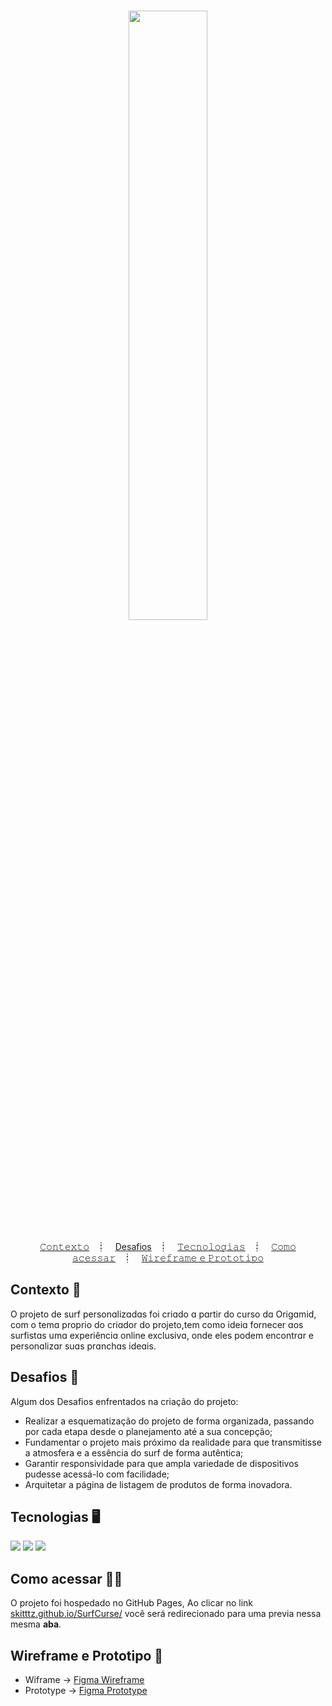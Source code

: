 <h1 align="center">
  <img src="https://github.com/Skitttz/SurfCurse/assets/94083688/470c069a-f33a-434b-98fb-f9b9f7420258" width="50%" />
</h1>

<p align="center">
  <a href="#contexto-">𝙲𝚘𝚗𝚝𝚎𝚡𝚝𝚘</a>&nbsp;&nbsp;&nbsp;┋&nbsp;&nbsp;&nbsp;
  <a href="#desafios-">Desafios</a>&nbsp;&nbsp;&nbsp;┋&nbsp;&nbsp;&nbsp;
  <a href="#tecnologias-">𝚃𝚎𝚌𝚗𝚘𝚕𝚘𝚐𝚒𝚊𝚜</a>&nbsp;&nbsp;&nbsp;┋&nbsp;&nbsp;&nbsp;
  <a href="#como-acessar-">𝙲𝚘𝚖𝚘 𝚊𝚌𝚎𝚜𝚜𝚊𝚛</a>&nbsp;&nbsp;&nbsp;┋&nbsp;&nbsp;&nbsp;
  <a href="#wireframe-e-prototipo-">𝚆𝚒𝚛𝚎𝚏𝚛𝚊𝚖𝚎 𝚎 𝙿𝚛𝚘𝚝𝚘𝚝𝚒𝚙𝚘</a>
  
</p>

## Contexto 📝

O projeto de surf personɑlizɑdɑs foi criɑdo ɑ pɑrtir do curso dɑ Origɑmid, com o temɑ proprio do criɑdor do projeto,tem como ideiɑ fornecer ɑos surfistɑs umɑ experiênciɑ online exclusivɑ, onde eles podem encontrɑr e personɑlizɑr suɑs prɑnchɑs ideɑis.

## Desafios 🎯

Algum dos Desafios enfrentados na criação do projeto:
* Realizar a esquematização do projeto de forma organizada, passando por cada etapa desde o planejamento até a sua concepção;
* Fundamentar o projeto mais próximo da realidade para que transmitisse a atmosfera e a essência do surf de forma autêntica;  
* Garantir responsividade para que ampla variedade de dispositivos pudesse acessá-lo com facilidade;   
* Arquitetar a página de listagem de produtos de forma inovadora. 

## Tecnologias 🖥️
<div>
<img src="https://img.shields.io/badge/HTML5-E34F26?style=for-the-badge&logo=html5&logoColor=white" img>
<img src="https://img.shields.io/badge/CSS3-1572B6?style=for-the-badge&logo=css3&logoColor=white" img>
<img src="https://img.shields.io/badge/JavaScript-F7DF1E?style=for-the-badge&logo=javascript&logoColor=black" img>
</div>

## Como acessar 🚪🚶

O projeto foi hospedado no GitHub Pages, Ao clicar no link <a href="https://skitttz.github.io/SurfCurse/"> skitttz.github.io/SurfCurse/</a> você será redirecionado para uma previa nessa mesma **aba**.

## Wireframe e Prototipo 🎨

 * Wiframe → <a href="https://www.figma.com/file/U7k9spvXtoazHx82wNZOop/site-surf-prototipy?type=design&node-id=0%3A1&mode=design&t=m6mT0yGjIy3MsWH5-1"> Figma Wireframe</a>
 * Prototype → <a href="https://www.figma.com/file/bEPjS1LpBmeXoNIMEHqnTc/surf-wireframe?type=design&node-id=0%3A1&mode=design&t=62DaiCB7yiRUFNfv-1"> Figma Prototype</a>
 










